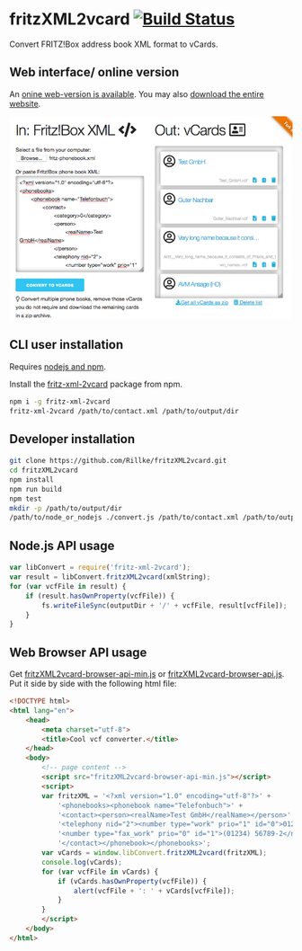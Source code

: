 # fritzXML2vcard [![Build Status](https://api.travis-ci.com/Rillke/fritzXML2vcard.svg?branch=master)](https://travis-ci.com/Rillke/fritzXML2vcard)

Convert FRITZ!Box address book XML format to vCards.

## Web interface/ online version

An [onine web-version is available](https://blog.rillke.com/fritzXML2vcard/). You may also [download the entire website](https://github.com/Rillke/fritzXML2vcard/zipball/gh-pages).

[![Screenshot Web interface/ online version](https://raw.githubusercontent.com/Rillke/fritzXML2vcard/gh-pages/img/web-tool-screenshot.png)](https://blog.rillke.com/fritzXML2vcard/)

## CLI user installation

Requires [nodejs and npm](https://nodejs.org/en/download/).

Install the [fritz-xml-2vcard](https://www.npmjs.com/package/fritz-xml-2vcard) package from npm.

```bash
npm i -g fritz-xml-2vcard
fritz-xml-2vcard /path/to/contact.xml /path/to/output/dir
```

## Developer installation

```bash
git clone https://github.com/Rillke/fritzXML2vcard.git
cd fritzXML2vcard
npm install
npm run build
npm test
mkdir -p /path/to/output/dir
/path/to/node_or_nodejs ./convert.js /path/to/contact.xml /path/to/output/dir
```

## Node.js API usage

```javascript
var libConvert = require('fritz-xml-2vcard');
var result = libConvert.fritzXML2vcard(xmlString);
for (var vcfFile in result) {
	if (result.hasOwnProperty(vcfFile)) {
		fs.writeFileSync(outputDir + '/' + vcfFile, result[vcfFile]);
	}
}
```

## Web Browser API usage

Get [fritzXML2vcard-browser-api-min.js](https://raw.githubusercontent.com/Rillke/fritzXML2vcard/gh-pages/fritzXML2vcard-browser-api-min.js) or [fritzXML2vcard-browser-api.js](https://raw.githubusercontent.com/Rillke/fritzXML2vcard/gh-pages/fritzXML2vcard-browser-api.js). Put it side by side with the following html file:

```html
<!DOCTYPE html>
<html lang="en">
	<head>
		<meta charset="utf-8">
		<title>Cool vcf converter.</title>
	</head>
	<body>
		<!-- page content -->
		<script src="fritzXML2vcard-browser-api-min.js"></script>
		<script>
		var fritzXML = '<?xml version="1.0" encoding="utf-8"?>' +
			'<phonebooks><phonebook name="Telefonbuch">' +
			'<contact><person><realName>Test GmbH</realName></person>' +
			'<telephony nid="2"><number type="work" prio="1" id="0">01234 567890</number>' +
			'<number type="fax_work" prio="0" id="1">(01234) 56789-2</number></telephony>' +
			'</contact></phonebook></phonebooks>';
		var vCards = window.libConvert.fritzXML2vcard(fritzXML);
		console.log(vCards);
		for (var vcfFile in vCards) {
			if (vCards.hasOwnProperty(vcfFile)) {
				alert(vcfFile + ': ' + vCards[vcfFile]);
			}
		}
		</script>
	</body>
</html>
```

